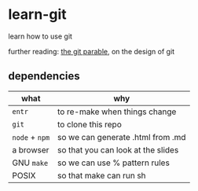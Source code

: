 # learn-git

learn how to use git

further reading: [the git parable][1], on the design of git

[1]: http://tom.preston-werner.com/2009/05/19/the-git-parable.html

## dependencies

| what           | why                                |
|----------------|------------------------------------|
| `entr`         | to re-make when things change      |
| `git`          | to clone this repo                 |
| `node` + `npm` | so we can generate .html from .md  |
| a browser      | so that you can look at the slides |
| GNU `make`     | so we can use % pattern rules      |
| POSIX          | so that make can run sh            |
